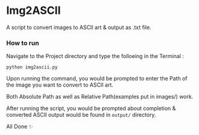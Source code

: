 # **Img2ASCII**
A script to convert images to ASCII art & output as .txt file.

### **How to run**
Navigate to the Project directory and type the folloeing in the Terminal :
```
python img2ascii.py
```
Upon running the command, you would be prompted to enter the Path of the image you want to convert to ASCII art.

Both Absolute Path as well as Relative Path(examples put in images/) work.

After running the script, you would be prompted about completion & converted ASCII output would be found in ```output/``` directory.

All Done :sparkles: